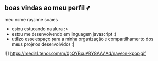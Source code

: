 ## boas vindas ao meu perfil 💕

meu nome rayanne soares

- estou estudando na alura :> 
- estou me desenvolvendo em linguagem javascript :)
- utilizo esse espaço para a minha organização e compartilhamento dos meus projetos desenvolvidos :|







![]
https://media1.tenor.com/m/0pQYBxuABY8AAAAd/nayeon-kpop.gif
